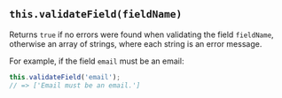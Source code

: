 ## `this.validateField(fieldName)`

Returns `true` if no errors were found when validating the field `fieldName`, otherwise an array of strings, where each string is an error message.

For example, if the field `email` must be an email:

```js
this.validateField('email');
// => ['Email must be an email.']
```

